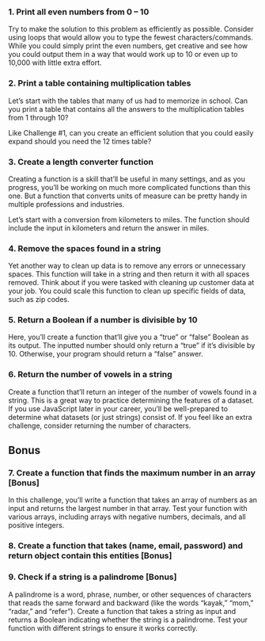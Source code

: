 ### 1. Print all even numbers from 0 – 10
Try to make the solution to this problem as efficiently as possible. Consider using loops that would allow you to type the fewest characters/commands. While you could simply print the even numbers, get creative and see how you could output them in a way that would work up to 10 or even up to 10,000 with little extra effort.

### 2. Print a table containing multiplication tables
Let’s start with the tables that many of us had to memorize in school. Can you print a table that contains all the answers to the multiplication tables from 1 through 10?

Like Challenge #1, can you create an efficient solution that you could easily expand should you need the 12 times table?

### 3. Create a length converter function
Creating a function is a skill that’ll be useful in many settings, and as you progress, you’ll be working on much more complicated functions than this one. But a function that converts units of measure can be pretty handy in multiple professions and industries.

Let’s start with a conversion from kilometers to miles. The function should include the input in kilometers and return the answer in miles.


### 4. Remove the spaces found in a string
Yet another way to clean up data is to remove any errors or unnecessary spaces. This function will take in a string and then return it with all spaces removed. Think about if you were tasked with cleaning up customer data at your job. You could scale this function to clean up specific fields of data, such as zip codes.

### 5. Return a Boolean if a number is divisible by 10
Here, you’ll create a function that’ll give you a “true” or “false” Boolean as its output. The inputted number should only return a “true” if it’s divisible by 10. Otherwise, your program should return a “false” answer.

### 6. Return the number of vowels in a string 
Create a function that’ll return an integer of the number of vowels found in a string. This is a great way to practice determining the features of a dataset. If you use JavaScript later in your career, you’ll be well-prepared to determine what datasets (or just strings) consist of. If you feel like an extra challenge, consider returning the number of characters.

## Bonus

### 7. Create a function that finds the maximum number in an array [Bonus]
In this challenge, you’ll write a function that takes an array of numbers as an input and returns the largest number in that array. Test your function with various arrays, including arrays with negative numbers, decimals, and all positive integers.

### 8. Create a function that takes (name, email, password) and return object contain this entities  [Bonus]

### 9. Check if a string is a palindrome [Bonus]
A palindrome is a word, phrase, number, or other sequences of characters that reads the same forward and backward (like the words “kayak,” “mom,” “radar,” and “refer”). Create a function that takes a string as input and returns a Boolean indicating whether the string is a palindrome. Test your function with different strings to ensure it works correctly.
